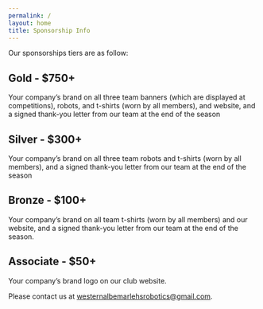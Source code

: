 ```yaml
---
permalink: /
layout: home
title: Sponsorship Info
---
```


Our sponsorships tiers are as follow:

## Gold - $750+ 
Your company’s brand on all three team banners (which are displayed at competitions), robots, and t-shirts (worn by all members), and website, and a signed thank-you letter from our team at the end of the season
## Silver - $300+
Your company’s brand on all three team robots and t-shirts (worn by all members), and a signed thank-you letter from our team at the end of the season
## Bronze - $100+
Your company’s brand on all team t-shirts (worn by all members) and our website, and a signed thank-you letter from our team at the end of the season.
## Associate - $50+ 
Your company’s brand logo on our club website.

Please contact us at [westernalbemarlehsrobotics@gmail.com](malito:westernalbemarlehsrobotics@gmail.com).
